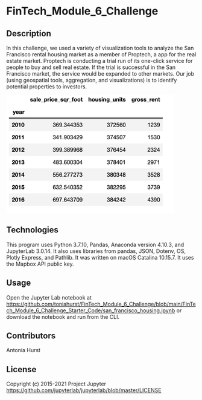 # FinTech_Module_6_Challenge

## Description

In this challenge, we used a variety of visualization tools to analyze the San Francisco rental housing market as a member of Proptech, a app for the real estate market. Proptech is conducting a trial run of its one-click service for people to buy and sell real estate. If the trial is successful in the San Francisco market, the service would be expanded to other markets. Our job (using geospatial tools, aggregation, and visualizations) is to identify potential properties to investors.

![alt text](https://github.com/toniahurst/FinTech_Module_6_Challenge/blob/main/Fig.%201.png)


## Technologies

This program uses Python 3.7.10, Pandas, Anaconda version 4.10.3, and JupyterLab 3.0.14. It also uses libraries from pandas, JSON, Dotenv, OS, Plotly Express, and Pathlib. It was written on macOS Catalina 10.15.7. It uses the Mapbox API public key.

## Usage

Open the Jupyter Lab notebook at https://github.com/toniahurst/FinTech_Module_6_Challenge/blob/main/FinTech_Module_6_Challenge_Starter_Code/san_francisco_housing.ipynb or download the notebook and run from the CLI.

## Contributors

Antonia Hurst

## License
Copyright (c) 2015-2021 Project Jupyter https://github.com/jupyterlab/jupyterlab/blob/master/LICENSE
